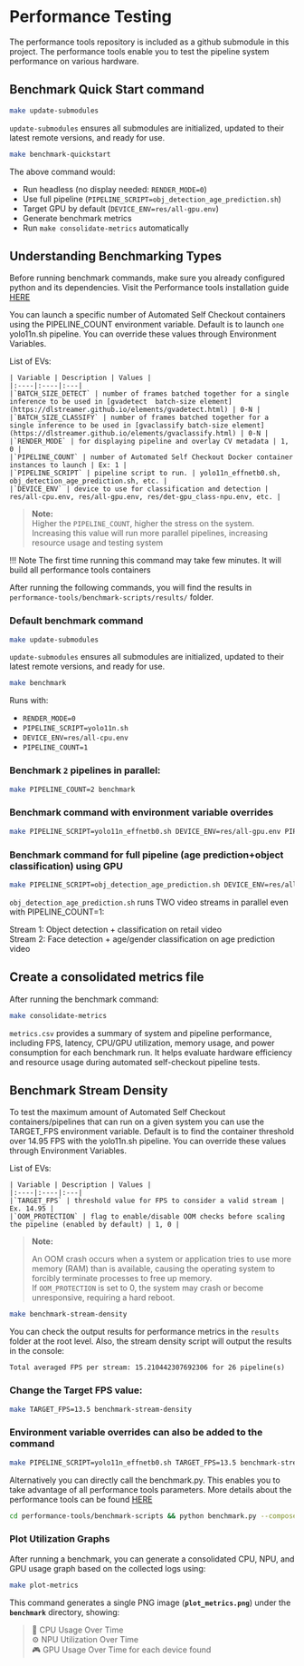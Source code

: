 # Performance Testing

The performance tools repository is included as a github submodule in this project. The performance tools enable you to test the pipeline system performance on various hardware. 


## Benchmark Quick Start command

```bash
make update-submodules
```
`update-submodules` ensures all submodules are initialized, updated to their latest remote versions, and ready for use.

```bash
make benchmark-quickstart
```
The above command would:
- Run headless (no display needed: `RENDER_MODE=0`)
- Use full pipeline (`PIPELINE_SCRIPT=obj_detection_age_prediction.sh`)
- Target GPU by default (`DEVICE_ENV=res/all-gpu.env`)
- Generate benchmark metrics
- Run `make consolidate-metrics` automatically

## Understanding Benchmarking Types

Before running benchmark commands, make sure you already configured python and its dependencies. Visit the Performance tools installation guide [HERE]((../../performance-tools/benchmark.md#benchmark-a-cv-pipeline))

You can launch a specific number of Automated Self Checkout containers using the PIPELINE_COUNT environment variable. Default is to launch `one` yolo11n.sh pipeline. You can override these values through Environment Variables.

List of EVs:

    | Variable | Description | Values |
    |:----|:----|:---|
    |`BATCH_SIZE_DETECT` | number of frames batched together for a single inference to be used in [gvadetect  batch-size element](https://dlstreamer.github.io/elements/gvadetect.html) | 0-N |
    |`BATCH_SIZE_CLASSIFY` | number of frames batched together for a single inference to be used in [gvaclassify batch-size element](https://dlstreamer.github.io/elements/gvaclassify.html) | 0-N |
    |`RENDER_MODE` | for displaying pipeline and overlay CV metadata | 1, 0 |
    |`PIPELINE_COUNT` | number of Automated Self Checkout Docker container instances to launch | Ex: 1 |
    |`PIPELINE_SCRIPT` | pipeline script to run. | yolo11n_effnetb0.sh, obj_detection_age_prediction.sh, etc. |
    |`DEVICE_ENV` | device to use for classification and detection | res/all-cpu.env, res/all-gpu.env, res/det-gpu_class-npu.env, etc. |    

> **Note:**  
> Higher the `PIPELINE_COUNT`, higher the stress on the system.  
> Increasing this value will run more parallel pipelines, increasing resource usage and testing system

!!! Note
    The first time running this command may take few minutes. It will build all performance tools containers

After running the following commands, you will find the results in `performance-tools/benchmark-scripts/results/` folder.

### Default benchmark command

```bash
make update-submodules
```
`update-submodules` ensures all submodules are initialized, updated to their latest remote versions, and ready for use.

```bash
make benchmark
```
Runs with:
- `RENDER_MODE=0`
- `PIPELINE_SCRIPT=yolo11n.sh`
- `DEVICE_ENV=res/all-cpu.env`
- `PIPELINE_COUNT=1`

### Benchmark `2` pipelines in parallel:

```bash
make PIPELINE_COUNT=2 benchmark 
```

### Benchmark command with environment variable overrides

```bash
make PIPELINE_SCRIPT=yolo11n_effnetb0.sh DEVICE_ENV=res/all-gpu.env PIPELINE_COUNT=1 benchmark
```

### Benchmark command for full pipeline (age prediction+object classification) using GPU

```bash
make PIPELINE_SCRIPT=obj_detection_age_prediction.sh DEVICE_ENV=res/all-gpu.env PIPELINE_COUNT=1 benchmark
```
`obj_detection_age_prediction.sh` runs TWO video streams in parallel even with PIPELINE_COUNT=1:

Stream 1: Object detection + classification on retail video <br>
Stream 2: Face detection + age/gender classification on age prediction video



## Create a consolidated metrics file 

After running the benchmark command:

```bash
make consolidate-metrics
```

`metrics.csv` provides a summary of system and pipeline performance, including FPS, latency, CPU/GPU utilization, memory usage, and power consumption for each benchmark run.
It helps evaluate hardware efficiency and resource usage during automated self-checkout pipeline tests.

## Benchmark Stream Density

To test the maximum amount of Automated Self Checkout containers/pipelines that can run on a given system you can use the TARGET_FPS environment variable. Default is to find the container threshold over 14.95 FPS with the yolo11n.sh pipeline. You can override these values through Environment Variables.

List of EVs:

    | Variable | Description | Values |
    |:----|:----|:---|
    |`TARGET_FPS` | threshold value for FPS to consider a valid stream | Ex. 14.95 |
    |`OOM_PROTECTION` | flag to enable/disable OOM checks before scaling the pipeline (enabled by default) | 1, 0 |

> **Note:**
> 
> An OOM crash occurs when a system or application tries to use more memory (RAM) than is available, causing the operating system to forcibly terminate processes to free up memory.<br>
> If `OOM_PROTECTION` is set to 0, the system may crash or become unresponsive, requiring a hard reboot. 
    
```bash
make benchmark-stream-density
```

You can check the output results for performance metrics in the `results` folder at the root level. Also, the stream density script will output the results in the console:

```
Total averaged FPS per stream: 15.210442307692306 for 26 pipeline(s)
```

### Change the Target FPS value:

```bash
make TARGET_FPS=13.5 benchmark-stream-density
```

### Environment variable overrides can also be added to the command

```bash
make PIPELINE_SCRIPT=yolo11n_effnetb0.sh TARGET_FPS=13.5 benchmark-stream-density
```

Alternatively you can directly call the benchmark.py. This enables you to take advantage of all performance tools parameters. More details about the performance tools can be found [HERE](../../performance-tools/benchmark.md#benchmark-stream-density-for-cv-pipelines)

```bash
cd performance-tools/benchmark-scripts && python benchmark.py --compose_file ../../src/docker-compose.yml --target_fps 14
```

### Plot Utilization Graphs

After running a benchmark, you can generate a consolidated CPU, NPU, and GPU usage graph based on the collected logs using:
```bash
make plot-metrics
```
This command generates a single PNG image (**`plot_metrics.png`**) under the **`benchmark`** directory, showing:  
> 🧠 CPU Usage Over Time  
> ⚙️ NPU Utilization Over Time  
> 🎮 GPU Usage Over Time for each device found  
